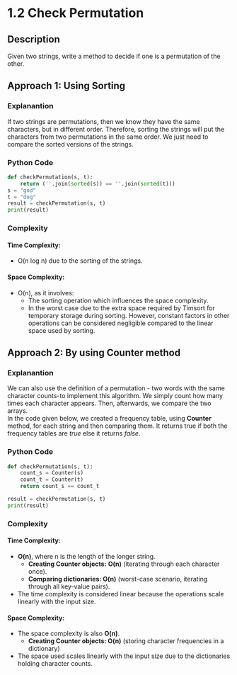 # 1.2 Check Permutation

## Description
Given two strings, write a method to decide if one is a permutation of the other.

## Approach 1: Using Sorting

### Explanantion
If two strings are permutations, then we know they have the same characters, but in different order. Therefore, sorting the strings will put the characters from two permutations in the same order. We just need to compare the sorted versions of the strings. 

### Python Code

```python
def checkPermutation(s, t):
    return (''.join(sorted(s)) == ''.join(sorted(t)))
s = "god"
t = "dog"
result = checkPermutation(s, t)
print(result)
```
### Complexity
#### Time Complexity:

- O(n log n) due to the sorting of the strings.
#### Space Complexity:

- O(n), as it involves:
    - The sorting operation which influences the space complexity.
    -  In the worst case due to the extra space required by Timsort for temporary storage during sorting. However, constant factors in other operations can be considered negligible compared to the linear space used by sorting.
## Approach 2: By using Counter method

### Explanantion
We can also use the definition of a permutation - two words with the same character counts-to implement this algorithm. We simply count how many times each character appears. Then, afterwards, we compare the two arrays.  
In the code given below, we created a frequency table, using **Counter** method, for each string and then comparing them. It returns true if both the frequency tables are *true* else it returns *false*. 

### Python Code

```python
def checkPermutation(s, t):
    count_s = Counter(s)
    count_t = Counter(t)
    return count_s == count_t

result = checkPermutation(s, t)
print(result)
```

### Complexity
#### Time Complexity:

-  **O(n)**, where n is the length of the longer string.
    - **Creating Counter objects:** **O(n)** (iterating through each character once).
    - **Comparing dictionaries: O(n)** (worst-case scenario, iterating through all key-value pairs).
- The time complexity is considered linear because the operations scale linearly with the input size.
#### Space Complexity:

- The space complexity is also **O(n)**.
    - **Creating Counter objects: O(n)** (storing character frequencies in a dictionary)
- The space used scales linearly with the input size due to the dictionaries holding character counts.
